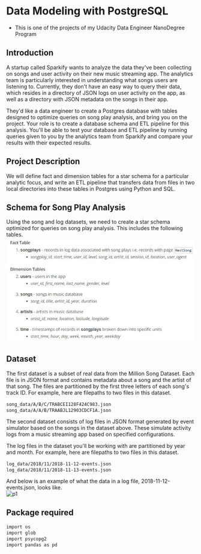 # Data Modeling with PostgreSQL
- This is one of the projects of my Udacity Data Engineer NanoDegree Program

## Introduction
A startup called Sparkify wants to analyze the data they've been collecting on songs and user activity on their new music streaming app. The analytics team is particularly interested in understanding what songs users are listening to. Currently, they don't have an easy way to query their data, which resides in a directory of JSON logs on user activity on the app, as well as a directory with JSON metadata on the songs in their app.

They'd like a data engineer to create a Postgres database with tables designed to optimize queries on song play analysis, and bring you on the project. Your role is to create a database schema and ETL pipeline for this analysis. You'll be able to test your database and ETL pipeline by running queries given to you by the analytics team from Sparkify and compare your results with their expected results.

## Project Description
We will define fact and dimension tables for a star schema for a particular analytic focus, and write an ETL pipeline that transfers data from files in two local directories into these tables in Postgres using Python and SQL.

## Schema for Song Play Analysis
Using the song and log datasets, we need to create a star schema optimized for queries on song play analysis. This includes the following tables.<br/>
![p2](table.JPG)

## Dataset
The first dataset is a subset of real data from the Million Song Dataset. Each file is in JSON format and contains metadata about a song and the artist of that song. The files are partitioned by the first three letters of each song's track ID. For example, here are filepaths to two files in this dataset.
``` 
song_data/A/B/C/TRABCEI128F424C983.json
song_data/A/A/B/TRAABJL12903CDCF1A.json
```
The second dataset consists of log files in JSON format generated by event simulator based on the songs in the dataset above. These simulate activity logs from a music streaming app based on specified configurations.<br/>

The log files in the dataset you'll be working with are partitioned by year and month. For example, here are filepaths to two files in this dataset.<br/>
```
log_data/2018/11/2018-11-12-events.json
log_data/2018/11/2018-11-13-events.json
```
And below is an example of what the data in a log file, 2018-11-12-events.json, looks like.<br/>
![p1](https://s3.amazonaws.com/video.udacity-data.com/topher/2019/February/5c6c15e9_log-data/log-data.png)<br/>


## Package required
```
import os
import glob
import psycopg2
import pandas as pd
```


